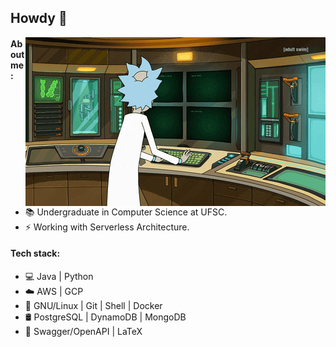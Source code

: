 ## Howdy :metal:

<img align="right" alt="GIF" src="https://github.com/darshan-jain/darshan-jain/blob/master/rick.gif" />

#### About me:
- 📚 Undergraduate in Computer Science at UFSC.
- ⚡ Working with Serverless Architecture.

#### Tech stack:
- 💻 Java | Python
- ☁️ AWS | GCP
- 🧰 GNU/Linux | Git | Shell | Docker 
- 🛢 PostgreSQL | DynamoDB | MongoDB
- 📝 Swagger/OpenAPI | LaTeX
